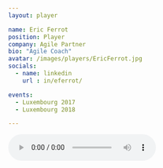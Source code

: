 ```yaml
---
layout: player

name: Eric Ferrot
position: Player
company: Agile Partner
bio: "Agile Coach"
avatar: /images/players/EricFerrot.jpg
socials:
  - name: linkedin
    url : in/eferrot/

events:
  - Luxembourg 2017
  - Luxembourg 2018

---
```


<audio controls>
  <source src="/files/soundbites/2017-03/170324-EricFerrot.m4a" type="audio/mpeg">
  Your browser does not support the audio tag.
</audio>
